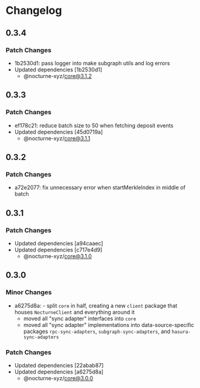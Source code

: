 # Changelog

## 0.3.4

### Patch Changes

- 1b2530d1: pass logger into make subgraph utils and log errors
- Updated dependencies [1b2530d1]
  - @nocturne-xyz/core@3.1.2

## 0.3.3

### Patch Changes

- ef178c21: reduce batch size to 50 when fetching deposit events
- Updated dependencies [45d0719a]
  - @nocturne-xyz/core@3.1.1

## 0.3.2

### Patch Changes

- a72e2077: fix unnecessary error when startMerkleIndex in middle of batch

## 0.3.1

### Patch Changes

- Updated dependencies [a94caaec]
- Updated dependencies [c717e4d9]
  - @nocturne-xyz/core@3.1.0

## 0.3.0

### Minor Changes

- a6275d8a: - split `core` in half, creating a new `client` package that houses `NocturneClient` and everything around it
  - moved all "sync adapter" interfaces into `core`
  - moved all "sync adapter" implementations into data-source-specific packages `rpc-sync-adapters`, `subgraph-sync-adapters`, and `hasura-sync-adapters`

### Patch Changes

- Updated dependencies [22abab87]
- Updated dependencies [a6275d8a]
  - @nocturne-xyz/core@3.0.0
